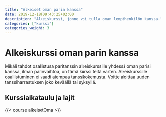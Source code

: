 ```yaml
---
title: "Alkeiset oman parin kanssa"
date: 2019-12-18T09:43:25+02:00
description: "Alkeiskurssi, jonne voi tulla oman lempihenkilön kanssa."
categories: ["kurssi"]
categories_weight: 3
---
```

# Alkeiskurssi oman parin kanssa
Mikäli tahdot osallistusa paritanssin alkeiskurssille yhdessä oman parisi kanssa, ilman parinvaihtoa, on tämä kurssi teitä varten. Alkeiskurssille osallistuminen ei vaadi aiempaa tanssikokemusta. Voitte aloittaa uuden tanssiharrastuksen joko keväällä tai syksyllä. 

## Kurssiaikataulu ja lajit
{{< course alkeisetOma >}}
